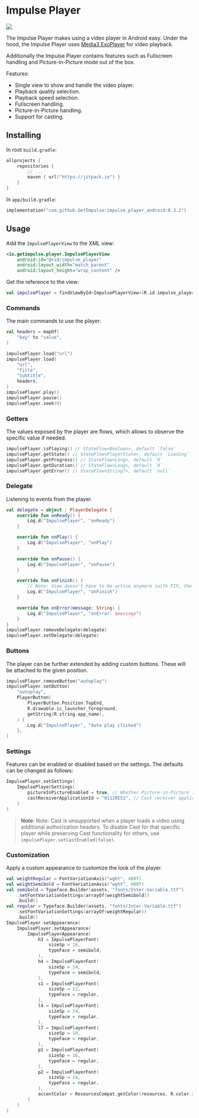 # Impulse Player

[![](https://jitpack.io/v/GetImpulse/impulse_player_android.svg)](https://jitpack.io/#GetImpulse/impulse_player_android)

The Impulse Player makes using a video player in Android easy. Under the hood, the Impulse Player uses [Media3 ExoPlayer](https://developer.android.com/media/media3/exoplayer) for video playback.

Additionally the Impulse Player contains features such as Fullscreen handling and Picture-in-Picture mode out of the box.

Features:

- Single view to show and handle the video player.
- Playback quality selection.
- Playback speed selection.
- Fullscreen handling.
- Picture-in-Picture handling.
- Support for casting.

## Installing

In root `build.gradle`:

```kotlin
allprojects {
    repositories {
        // ...
        maven { url("https://jitpack.io") }
    }
}
```

In `app/build.gradle`:

```kotlin
implementation("com.github.GetImpulse:impulse_player_android:0.3.2")
```

## Usage

Add the `ImpulsePlayerView` to the XML view:

```xml
<io.getimpulse.player.ImpulsePlayerView
    android:id="@+id/impulse_player"
    android:layout_width="match_parent"
    android:layout_height="wrap_content" />
```

Get the reference to the view:

```kotlin
val impulsePlayer = findViewById<ImpulsePlayerView>(R.id.impulse_player)
```

### Commands

The main commands to use the player:

```kotlin
val headers = mapOf(
    "key" to "value",
)

impulsePlayer.load("url")
impulsePlayer.load(
    "url",
    "Title",
    "Subtitle",
    headers,
)
impulsePlayer.play()
impulsePlayer.pause()
impulsePlayer.seek(0)

```

### Getters

The values exposed by the player are flows, which allows to observe the specific value if needed. 

```kotlin
impulsePlayer.isPlaying() // StateFlow<Boolean>, default `false`
impulsePlayer.getState() // StateFlow<PlayerState>, default `Loading`
impulsePlayer.getProgress() // StateFlow<Long>, default `0`
impulsePlayer.getDuration() // StateFlow<Long>, default `0`
impulsePlayer.getError() // StateFlow<String?>, default `null`
```

### Delegate

Listening to events from the player.

```kotlin
val delegate = object : PlayerDelegate {
    override fun onReady() {
        Log.d("ImpulsePlayer", "onReady")
    }

    override fun onPlay() {
        Log.d("ImpulsePlayer", "onPlay")
    }

    override fun onPause() {
        Log.d("ImpulsePlayer", "onPause")
    }

    override fun onFinish() {
        // Note: View doesn't have to be active anymore (with PIP, the user could have closed the original screen).
        Log.d("ImpulsePlayer", "onFinish")
    }

    override fun onError(message: String) {
        Log.d("ImpulsePlayer", "onError: $message")
    }
}
impulsePlayer.removeDelegate(delegate)
impulsePlayer.setDelegate(delegate)
```

### Buttons

The player can be further extended by adding custom buttons. These will be attached to the given position.

```kotlin
impulsePlayer.removeButton("autoplay")
impulsePlayer.setButton(
    "autoplay",
    PlayerButton(
        PlayerButton.Position.TopEnd,
        R.drawable.ic_launcher_foreground,
        getString(R.string.app_name),
    ) {
        Log.d("ImpulsePlayer", "Auto play clicked")
    },
)
```

### Settings

Features can be enabled or disabled based on the settings. The defaults can be changed as follows:

```kotlin
ImpulsePlayer.setSettings(
    ImpulsePlayerSettings(
        pictureInPictureEnabled = true, // Whether Picture-in-Picture is enabled; Default `false` (disabled)
        castReceiverApplicationId = "01128E51", // Cast receiver application id of the cast app; Default `null` (disabled)
    )
)
```

> **Note**: Note: Cast is unsupported when a player loads a video using additional authorization headers. To disable Cast for that specific player while preserving Cast functionality for others, use `impulsePlayer.setCastEnabled(false)`.

### Customization

Apply a custom appearance to customize the look of the player.

```kotlin
val weightRegular = FontVariationAxis("wght", 400f)
val weightSemibold = FontVariationAxis("wght", 600f)
val semibold = Typeface.Builder(assets, "fonts/Inter-Variable.ttf")
    .setFontVariationSettings(arrayOf(weightSemibold))
    .build()
val regular = Typeface.Builder(assets, "fonts/Inter-Variable.ttf")
    .setFontVariationSettings(arrayOf(weightRegular))
    .build()
ImpulsePlayer.setAppearance(
    ImpulsePlayer.setAppearance(
        ImpulsePlayerAppearance(
            h3 = ImpulsePlayerFont(
                sizeSp = 16,
                typeFace = semibold,
            ),
            h4 = ImpulsePlayerFont(
                sizeSp = 14,
                typeFace = semibold,
            ),
            s1 = ImpulsePlayerFont(
                sizeSp = 12,
                typeFace = regular,
            ),
            l4 = ImpulsePlayerFont(
                sizeSp = 14,
                typeFace = regular,
            ),
            l7 = ImpulsePlayerFont(
                sizeSp = 10,
                typeFace = regular,
            ),
            p1 = ImpulsePlayerFont(
                sizeSp = 16,
                typeFace = regular,
            ),
            p2 = ImpulsePlayerFont(
                sizeSp = 14,
                typeFace = regular,
            ),
            accentColor = ResourcesCompat.getColor(resources, R.color.impulse_player_accent, null),
        )
    )
)
```
